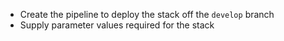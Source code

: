 - Create the pipeline to deploy the stack off the `develop` branch
- Supply parameter values required for the stack